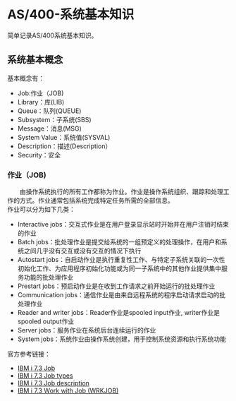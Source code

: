 # AS/400-系统基本知识
简单记录AS/400系统基本知识。
## 系统基本概念
基本概念有：
- Job:作业（JOB)
- Library：库(LIB)
- Queue：队列(QUEUE)
- Subsystem：子系统(SBS)
- Message：消息(MSG)
- System Value：系统值(SYSVAL)
- Description：描述(Description）
- Security：安全

### 作业（JOB)
&#8195;&#8195;由操作系统执行的所有工作都称为作业。作业是操作系统组织、跟踪和处理工作的方式。作业通常包括系统完成特定任务所需的全部信息。      
作业可以分为如下几类：
- Interactive jobs：交互式作业是在用户登录显示站时开始并在用户注销时结束的作业 
- Batch jobs：批处理作业是提交给系统的一组预定义的处理操作，在用户和系统之间几乎没有交互或没有交互的情况下执行
- Autostart jobs：自启动作业是执行重复性工作、与特定子系统关联的一次性初始化工作、为应用程序初始化功能或为同一子系统中的其他作业提供集中服务功能的批处理作业
- Prestart jobs：预启动作业是在收到工作请求之前开始运行的批处理作业
- Communication jobs：通信作业是由来自远程系统的程序启动请求启动的批处理作业
- Reader and writer jobs：Reader作业是spooled input作业, writer作业是spooled output作业
- Server jobs：服务作业在系统后台连续运行的作业
- System jobs：系统作业由操作系统创建，用于控制系统资源和执行系统功能

官方参考链接：
- [IBM i 7.3 Job](https://www.ibm.com/docs/zh/i/7.3?topic=concepts-jobs)
- [IBM i 7.3 Job types](https://www.ibm.com/docs/zh/i/7.3?topic=jobs-job-types)
- [IBM i 7.3 Job description](https://www.ibm.com/docs/en/i/7.3?topic=characteristics-job-description)
- [IBM i 7.3 Work with Job (WRKJOB)](https://www.ibm.com/docs/zh/i/7.3?topic=ssw_ibm_i_73/cl/wrkjob.htm)
